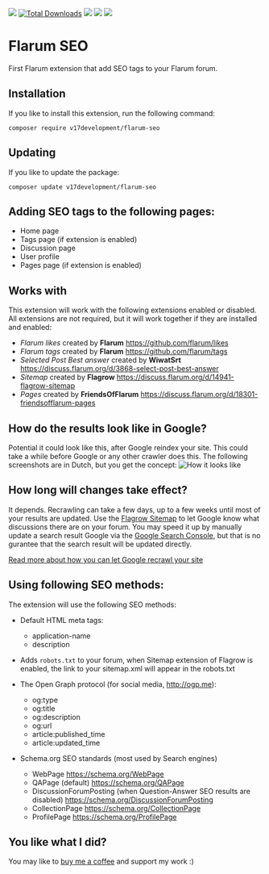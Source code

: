![](https://img.shields.io/github/issues/v17development/flarum-seo.svg) [![Total Downloads](https://poser.pugx.org/v17development/flarum-seo/downloads)](https://packagist.org/packages/v17development/flarum-seo) ![](https://img.shields.io/github/stars/v17development/flarum-seo.svg) ![](https://img.shields.io/github/license/v17development/flarum-seo.svg) ![](https://img.shields.io/packagist/v/v17development/flarum-seo.svg)

# Flarum SEO
First Flarum extension that add SEO tags to your Flarum forum.

## Installation
If you like to install this extension, run the following command:
```
composer require v17development/flarum-seo
```

## Updating
If you like to update the package:
```
composer update v17development/flarum-seo
```

## Adding SEO tags to the following pages:
- Home page
- Tags page (if extension is enabled)
- Discussion page
- User profile
- Pages page (if extension is enabled)

## Works with
This extension will work with the following extensions enabled or disabled. All extensions are not required, but it will work together if they are installed and enabled:
- *Flarum likes* created by **Flarum** https://github.com/flarum/likes
- *Flarum tags* created by **Flarum** https://github.com/flarum/tags
- *Selected Post Best answer* created by **WiwatSrt** https://discuss.flarum.org/d/3868-select-post-best-answer
- *Sitemap* created by **Flagrow** https://discuss.flarum.org/d/14941-flagrow-sitemap
- *Pages* created by **FriendsOfFlarum** https://discuss.flarum.org/d/18301-friendsofflarum-pages

## How do the results look like in Google?
Potential it could look like this, after Google reindex your site. This could take a while before Google or any other crawler does this. The following screenshots are in Dutch, but you get the concept:
![How it looks like](https://i.ibb.co/BtwR4Zn/preview.png)

## How long will changes take effect?
It depends. Recrawling can take a few days, up to a few weeks until most of your results are updated. Use the [Flagrow Sitemap](https://discuss.flarum.org/d/14941-flagrow-sitemap) to let Google know what discussions there are on your forum. You may speed it up by manually update a search result Google via the [Google Search Console](https://search.google.com/search-console/about), but that is no gurantee that the search result will be updated directly.

[Read more about how you can let Google recrawl your site](https://support.google.com/webmasters/answer/6065812)

## Using following SEO methods:
The extension will use the following SEO methods:
- Default HTML meta tags:
  - application-name
  - description
- Adds ``robots.txt`` to your forum, when Sitemap extension of Flagrow is enabled, the link to your sitemap.xml will appear in the robots.txt
- The Open Graph protocol (for social media, http://ogp.me):
  - og:type
  - og:title
  - og:description
  - og:url
  - article:published_time
  - article:updated_time
 
- Schema.org SEO standards (most used by Search engines)
  - WebPage https://schema.org/WebPage
  - QAPage (default) https://schema.org/QAPage
  - DiscussionForumPosting (when Question-Answer SEO results are disabled) https://schema.org/DiscussionForumPosting
  - CollectionPage https://schema.org/CollectionPage
  - ProfilePage https://schema.org/ProfilePage

## You like what I did?
You may like to [buy me a coffee](https://www.buymeacoffee.com/jaspervriends) and support my work :)
